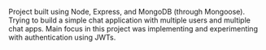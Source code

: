 Project built using Node, Express, and MongoDB (through Mongoose). Trying to build a simple chat application with multiple users and multiple chat apps. Main focus in this project was implementing and experimenting with authentication using JWTs.
